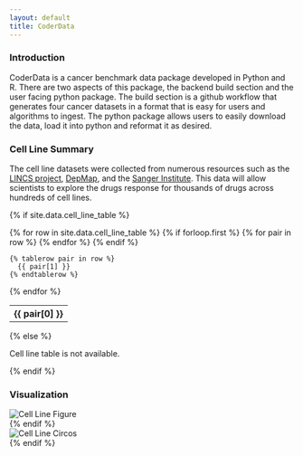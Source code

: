 ```yaml
---
layout: default
title: CoderData
---
```


<link rel="stylesheet" href="assets/css/style.css">


### Introduction
CoderData is a cancer benchmark data package developed in Python and R. 
There are two aspects of this package, the backend build section and the user facing python package.
The build section is a github workflow that generates four cancer datasets in a format that is easy for users and algorithms to ingest. 
The python package allows users to easily download the data, load it into python and reformat it as desired.

### Cell Line Summary

The cell line datasets were collected from numerous resources such as the [LINCS project](https://lincsproject.org/), [DepMap](https://depmap.org/portal/), and the [Sanger Institute](https://www.sanger.ac.uk/).
This data will allow scientists to explore the drugs response for thousands of drugs across hundreds of cell lines.


{% if site.data.cell_line_table %}
<table>
  {% for row in site.data.cell_line_table %}
    {% if forloop.first %}
    <tr>
      {% for pair in row %}
        <th>{{ pair[0] }}</th>
      {% endfor %}
    </tr>
    {% endif %}

    {% tablerow pair in row %}
      {{ pair[1] }}
    {% endtablerow %}
  {% endfor %}
</table>
{% else %}
<p>Cell line table is not available.</p>
{% endif %}




### Visualization

<div class="flex-container"> 
    <div class="flex-item">
        <img src="{{ 'assets/stats/Fig4_CCLE.png' | relative_url }}" alt="Cell Line Figure" />
    </div>
    {% endif %}
    <div class="flex-item">
        <img src="{{ 'assets/stats/cell_line_circos.png' | relative_url }}" alt="Cell Line Circos" />
    </div>
    {% endif %}
</div>